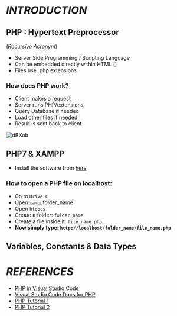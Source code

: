 # *INTRODUCTION*
## PHP : Hypertext Preprocessor 
(*Recursive Acronym*)
- Server Side Programming / Scripting Language
- Can be embedded directly within HTML (<?php?>)
- Files use .php extensions

### How does PHP work?
- Client makes a request
- Server runs PHP/extensions
- Query Database if needed
- Load other files if needed
- Result is sent back to client

![dBXob](https://user-images.githubusercontent.com/61280281/84816005-7faaaf80-b031-11ea-92ae-15df3885c06f.gif)


## PHP7 & XAMPP
* Install the software from [here](https://www.apachefriends.org/index.html).

### How to open a PHP file on localhost:
* Go to `Drive C`
* Open `xampp`folder_name
* Open `htdocs`
* Create a folder: `folder_name`
* Create a file inside it: `file_name.php`
* **Now simply type: `http://localhost/folder_name/file_name.php`**

## Variables, Constants & Data Types








# *REFERENCES*
* [PHP in Visual Studio Code](https://www.youtube.com/watch?time_continue=1&v=HBQuRPTim3A&feature=emb_logo)
* [Visual Studio Code Docs for PHP](https://code.visualstudio.com/docs/languages/php)
* [PHP Tutorial 1](https://www.youtube.com/playlist?list=PLillGF-Rfqbap2IB6ZS4BBBcYPagAjpjn
)
* [PHP Tutorial 2](https://www.youtube.com/playlist?list=PLu0W_9lII9aikXkRE0WxDt1vozo3hnmtR)
